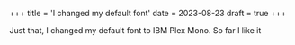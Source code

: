 +++
title = 'I changed my default font'
date = 2023-08-23
draft = true
+++

Just that, I changed my default font to IBM Plex Mono. So far I like it
